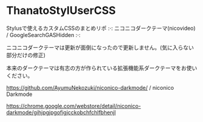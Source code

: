 # ThanatoStylUserCSS
Stylusで使えるカスタムCSSのまとめリポ :⋅: ニコニコダークテーマ(nicovideo) / GoogleSearchGASHidden :⋅:


ニコニコダークテーマは更新が面倒になったので更新しません。(気に入らない部分だけの修正)

本来のダークテーマは有志の方が作られている拡張機能系ダークテーマをお使いください。

https://github.com/AyumuNekozuki/niconico-darkmode/ / niconico Darkmode

https://chrome.google.com/webstore/detail/niconico-darkmode/gihjpgjpgofigjcckobchfchlfbhenjl
